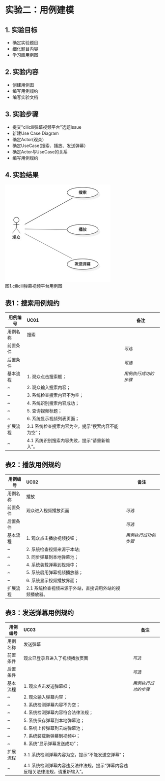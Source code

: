 # 实验二：用例建模

## 1. 实验目标

- 确定实验题目
- 细化题目内容
- 学习画用例图

## 2. 实验内容

- 创建用例图
- 编写用例规约
- 编写实验文档

## 3. 实验步骤

- 提交"cilicili弹幕视频平台"选题Issue
- 新建Use Case Diagram
- 确定Actor(观众)
- 确定UseCase(搜索、播放、发送弹幕）
- 确定Actor与UseCase的关系
- 编写用例规约

## 4. 实验结果

![用例图](./Lab2_UseCaseDiagram.jpg)  
图1.cilicili弹幕视频平台用例图

## 表1：搜索用例规约  

用例编号  | UC01 | 备注  
-|:-|-  
用例名称  | 搜索  |   
前置条件  |      | *可选*   
后置条件  |      | *可选*   
基本流程  | 1. 观众点击搜索框；  |*用例执行成功的步骤*    
~| 2. 观众输入搜索内容；  |   
~| 3. 系统检查搜索内容不为空； |  
~| 4. 系统识别搜索内容成功；  |  
~| 5. 查询视频标题；  |
~| 6. 系统显示视频列表页面；  |   
扩展流程  | 3.1 系统检查搜索内容为空，提示“搜索内容不能为空”；  |    
~| 4.1 系统识别搜索内容失败，提示“请重新输入”。  |  

## 表2：播放用例规约  

用例编号  | UC02 | 备注  
-|:-|-  
用例名称  | 播放  |   
前置条件  | 观众进入视频播放页面     | *可选*   
后置条件  |      | *可选*   
基本流程  | 1. 观众点击播放视频按钮；  |*用例执行成功的步骤*    
~| 2. 系统检查视频来源于本站;  |   
~| 3. 同步弹幕到本地弹幕池；  |
~| 4. 系统装载弹幕到视频中；  |   
~| 5. 系统启用弹幕视频播放器；  |     
~| 6. 系统显示视频播放界面；  |     
扩展流程  | 2.1 系统检查视频来源于外站，直接调用外站的视频播放器。   |    

## 表3：发送弹幕用例规约  

用例编号  | UC03 | 备注  
-|:-|-  
用例名称  | 发送弹幕  |   
前置条件  | 观众已登录且进入了视频播放页面     | *可选*   
后置条件  |      | *可选*   
基本流程  | 1. 观众点击发送弹幕框；  |*用例执行成功的步骤*    
~| 2. 观众输入弹幕内容；  |   
~| 3. 系统检测弹幕内容不为空；  |   
~| 4. 系统检测弹幕内容符合法律法规；  |   
~| 5. 系统保存弹幕到本地弹幕池；  |    
~| 6. 系统上传弹幕到云端弹幕池；  |  
~| 7. 系统装载新弹幕到视频中；  |  
~| 8. 系统“显示弹幕发送成功”；  |  
扩展流程  | 3.1 系统检测弹幕内容为空，提示“不能发送空弹幕”； |  
~| 4.1 系统检测弹幕内容违反法律法规，提示“弹幕内容违反相关法律法规，请重新输入”。  |
